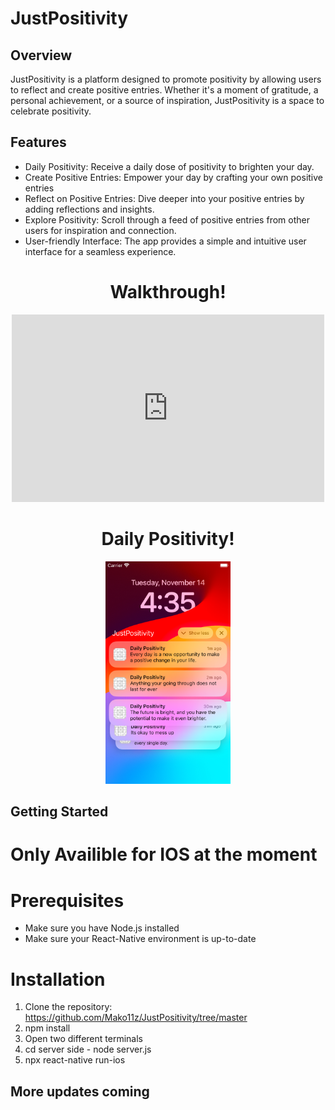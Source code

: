 # JustPositivity

## Overview

  JustPositivity is a platform designed to promote positivity by allowing users to reflect and create positive entries. Whether it's a moment of gratitude, a personal achievement, or a source of inspiration, JustPositivity is a space to celebrate positivity.

## Features

- Daily Positivity: Receive a daily dose of positivity to brighten your day.
- Create Positive Entries: Empower your day by crafting your own positive entries
- Reflect on Positive Entries: Dive deeper into your positive entries by adding reflections and insights.
- Explore Positivity: Scroll through a feed of positive entries from other users for inspiration and connection.
- User-friendly Interface: The app provides a simple and intuitive user interface for a seamless experience.


<div align="center">
  <h1>Walkthrough!</h1>
  <iframe width="500" height="300" src="https://github.com/Mako11z/JustPositivity/blob/master/ezgif.com-video-to-gif-converted.gif" frameborder="0" allowfullscreen></iframe>

</div>

<div align="center">
  <h1>Daily Positivity!</h1>
  <img src=Images/Notifications.png style="width: 200px; height: auto;">
</div>




## Getting Started

# Only Availible for IOS at the moment

# Prerequisites

- Make sure you have Node.js installed
- Make sure your React-Native environment is up-to-date

# Installation

1. Clone the repository: https://github.com/Mako11z/JustPositivity/tree/master
2. npm install
3. Open two different terminals
4. cd server side - node server.js
5. npx react-native run-ios

## More updates coming
